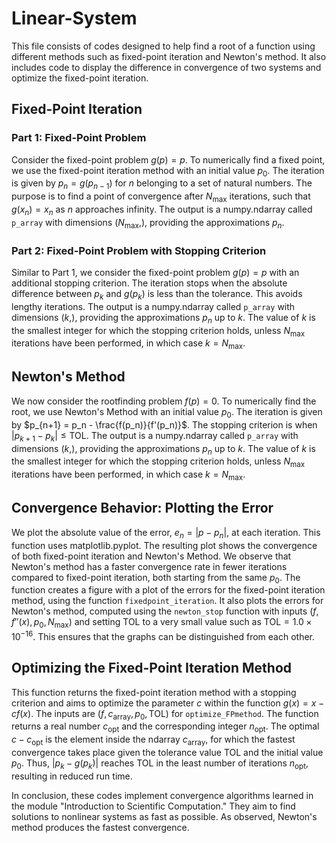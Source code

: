 # Linear-System

This file consists of codes designed to help find a root of a function using different methods such as fixed-point iteration and Newton's method. It also includes code to display the difference in convergence of two systems and optimize the fixed-point iteration.

## Fixed-Point Iteration

### Part 1: Fixed-Point Problem
Consider the fixed-point problem $g(p) = p$. To numerically find a fixed point, we use the fixed-point iteration method with an initial value $p_0$. The iteration is given by $p_n = g(p_{n-1})$ for $n$ belonging to a set of natural numbers. The purpose is to find a point of convergence after $N_{\text{max}}$ iterations, such that $g(x_n) = x_n$ as $n$ approaches infinity. The output is a numpy.ndarray called `p_array` with dimensions $(N_{\text{max}},)$, providing the approximations $p_n$.

### Part 2: Fixed-Point Problem with Stopping Criterion
Similar to Part 1, we consider the fixed-point problem $g(p) = p$ with an additional stopping criterion. The iteration stops when the absolute difference between $p_k$ and $g(p_k)$ is less than the tolerance. This avoids lengthy iterations. The output is a numpy.ndarray called `p_array` with dimensions $(k,)$, providing the approximations $p_n$ up to $k$. The value of $k$ is the smallest integer for which the stopping criterion holds, unless $N_{\text{max}}$ iterations have been performed, in which case $k = N_{\text{max}}$.

## Newton's Method

We now consider the rootfinding problem $f(p) = 0$. To numerically find the root, we use Newton's Method with an initial value $p_0$. The iteration is given by $p_{n+1} = p_n - \frac{f(p_n)}{f'(p_n)}$. The stopping criterion is when $|p_{k+1} - p_k| \leq \text{TOL}$. The output is a numpy.ndarray called `p_array` with dimensions $(k,)$, providing the approximations $p_n$ up to $k$. The value of $k$ is the smallest integer for which the stopping criterion holds, unless $N_{\text{max}}$ iterations have been performed, in which case $k = N_{\text{max}}$.

## Convergence Behavior: Plotting the Error

We plot the absolute value of the error, $e_n = | p - p_n |$, at each iteration. This function uses matplotlib.pyplot. The resulting plot shows the convergence of both fixed-point iteration and Newton's Method. We observe that Newton's method has a faster convergence rate in fewer iterations compared to fixed-point iteration, both starting from the same $p_0$. The function creates a figure with a plot of the errors for the fixed-point iteration method, using the function `fixedpoint_iteration`. It also plots the errors for Newton's method, computed using the `newton_stop` function with inputs $(f, f''(x), p_0, N_{\text{max}})$ and setting $\text{TOL}$ to a very small value such as $\text{TOL} = 1.0 \times 10^{-16}$. This ensures that the graphs can be distinguished from each other.

## Optimizing the Fixed-Point Iteration Method

This function returns the fixed-point iteration method with a stopping criterion and aims to optimize the parameter $c$ within the function $g(x) = x - cf(x)$. The inputs are $(f, c_{\text{array}}, p_0, \text{TOL})$ for `optimize_FPmethod`. The function returns a real number $c_{\text{opt}}$ and the corresponding integer $n_{\text{opt}}$. The optimal $c - c_{\text{opt}}$ is the element inside the ndarray $c_{\text{array}}$, for which the fastest convergence takes place given the tolerance value $\text{TOL}$ and the initial value $p_0$. Thus, $|p_k - g(p_k)|$ reaches $\text{TOL}$ in the least number of iterations $n_{\text{opt}}$, resulting in reduced run time.

In conclusion, these codes implement convergence algorithms learned in the module "Introduction to Scientific Computation." They aim to find solutions to nonlinear systems as fast as possible. As observed, Newton's method produces the fastest convergence.
